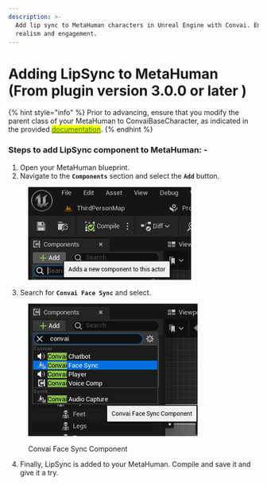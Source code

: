 ```yaml
---
description: >-
  Add lip sync to MetaHuman characters in Unreal Engine with Convai. Enhance
  realism and engagement.
---
```


# Adding LipSync to MetaHuman (From plugin version 3.0.0 or later )

{% hint style="info" %}
Prior to advancing, ensure that you modify the parent class of your MetaHuman to ConvaiBaseCharacter, as indicated in the provided [<mark style="color:green;">documentation</mark>](change-the-parent-class-for-metahuman.md).
{% endhint %}

### Steps to add LipSync component to MetaHuman: -&#x20;

1. Open your MetaHuman blueprint.&#x20;
2. Navigate to the **`Components`** section and select the **`Add`** button.&#x20;

<figure><img src="../../../../.gitbook/assets/image (271).png" alt=""><figcaption></figcaption></figure>

3. Search for **`Convai Face Sync`** and select.&#x20;

<figure><img src="../../../../.gitbook/assets/image (272).png" alt=""><figcaption><p>Convai Face Sync Component</p></figcaption></figure>

4. Finally, LipSync is added to your MetaHuman. Compile and save it and give it a try.&#x20;
